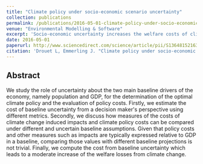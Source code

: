```yaml
---
title: "Climate policy under socio-economic scenario uncertainty"
collection: publications
permalink: /publications/2016-05-01-climate-policy-under-socio-economic-scenario-uncertainty
venue: "Environmental Modelling & Software"
excerpt: 'Socio-economic uncertainty increases the welfare costs of climate change impacts.'
date: 2016-05-01
paperurl: http://www.sciencedirect.com/science/article/pii/S1364815216300305
citation: 'Drouet L, Emmerling J. "Climate policy under socio-economic scenario uncertainty." <i>Environmental Modelling & Software</i>. 79, 334-342, May 2016.'
---
```


## Abstract
We study the role of uncertainty about the two main baseline drivers of the economy, namely population and GDP, for the determination of the optimal climate policy and the evaluation of policy costs. Firstly, we estimate the cost of baseline uncertainty from a decision maker's perspective using different metrics. Secondly, we discuss how measures of the costs of climate change induced impacts and climate policy costs can be compared under different and uncertain baseline assumptions. Given that policy costs and other measures such as impacts are typically expressed relative to GDP in a baseline, comparing those values with different baseline projections is not trivial. Finally, we compute the cost from baseline uncertainty which leads to a moderate increase of the welfare losses from climate change.